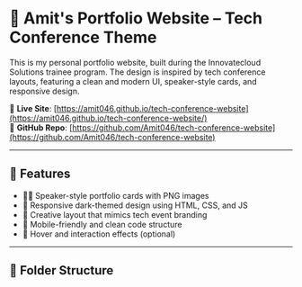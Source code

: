 # 💼 Amit's Portfolio Website – Tech Conference Theme

This is my personal portfolio website, built during the Innovatecloud Solutions trainee program. The design is inspired by tech conference layouts, featuring a clean and modern UI, speaker-style cards, and responsive design.

🔗 **Live Site**: [https://amit046.github.io/tech-conference-website](https://amit046.github.io/tech-conference-website/)  
📁 **GitHub Repo**: [https://github.com/Amit046/tech-conference-website](https://github.com/Amit046/tech-conference-website)

---

## 📸 Features

- 🧑‍💻 Speaker-style portfolio cards with PNG images
- 🎨 Responsive dark-themed design using HTML, CSS, and JS
- 🧠 Creative layout that mimics tech event branding
- 📱 Mobile-friendly and clean code structure
- 💬 Hover and interaction effects (optional)

---

## 📂 Folder Structure

